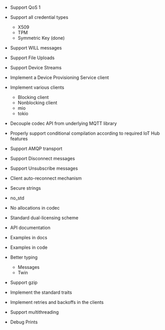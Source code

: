 - Support QoS 1


- Support all credential types
    - X509
    - TPM
    - Symmetric Key (done)

- Support WILL messages

- Support File Uploads
- Support Device Streams
- Implement a Device Provisioning Service client

- Implement various clients
    - Blocking client
    - Nonblocking client
    - mio
    - tokio

- Decouple codec API from underlying MQTT library

- Properly support conditional compilation according to required IoT Hub features

- Support AMQP transport

- Support Disconnect messages

- Support Unsubscribe messages

- Client auto-reconnect mechanism

- Secure strings

- no_std

- No allocations in codec

- Standard dual-licensing scheme

- API documentation

- Examples in docs
- Examples in code

- Better typing
    - Messages
    - Twin

- Support gzip

- Implement the standard traits

- Implement retries and backoffs in the clients

- Support multithreading

- Debug Prints